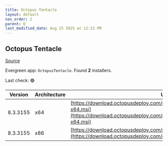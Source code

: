 ```yaml
---
title: Octopus Tentacle
layout: default
nav_order: 2
parent: O
last_modified_date: Aug 25 2025 at 12:22 PM
---
```


## Octopus Tentacle

[Source](https://octopus.com/)

Evergreen app: `OctopusTentacle`. Found **2** installers.

Last check: 🟢

| Version  | Architecture | URI                                                                                                                                                          |
| -------- | ------------ | ------------------------------------------------------------------------------------------------------------------------------------------------------------ |
| 8.3.3155 | x64          | [https://download.octopusdeploy.com/octopus/Octopus.Tentacle.8.3.3155-x64.msi](https://download.octopusdeploy.com/octopus/Octopus.Tentacle.8.3.3155-x64.msi) |
| 8.3.3155 | x86          | [https://download.octopusdeploy.com/octopus/Octopus.Tentacle.8.3.3155.msi](https://download.octopusdeploy.com/octopus/Octopus.Tentacle.8.3.3155.msi)         |
